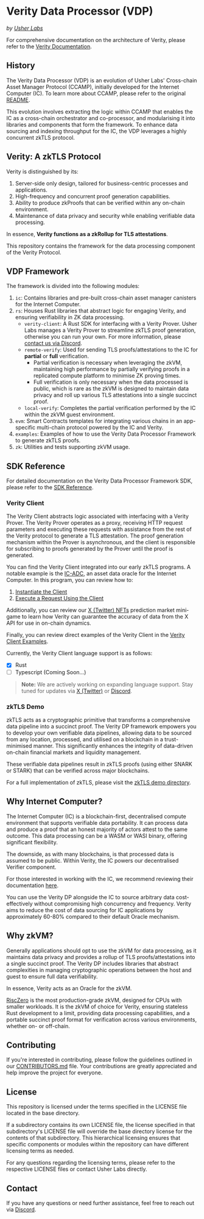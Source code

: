 # Verity Data Processor (VDP)

_by [Usher Labs](https://www.usher.so)_

For comprehensive documentation on the architecture of Verity, please refer to the [Verity Documentation](https://docs.usher.so/verity/introduction).

## History

The Verity Data Processor (VDP) is an evolution of Usher Labs' Cross-chain Asset Manager Protocol (CCAMP), initially developed for the Internet Computer (IC). To learn more about CCAMP, please refer to the original [README](./ic/canisters/asset_manager/README.md).

This evolution involves extracting the logic within CCAMP that enables the IC as a cross-chain orchestrator and co-processor, and modularising it into libraries and components that form the framework. To enhance data sourcing and indexing throughput for the IC, the VDP leverages a highly concurrent zkTLS protocol.

## Verity: A zkTLS Protocol

Verity is distinguished by its:

1. Server-side only design, tailored for business-centric processes and applications.
2. High-frequency and concurrent proof generation capabilities.
3. Ability to produce zkProofs that can be verified within any on-chain environment.
4. Maintenance of data privacy and security while enabling verifiable data processing.

In essence, **Verity functions as a zkRollup for TLS attestations**.

This repository contains the framework for the data processing component of the Verity Protocol.

## VDP Framework

The framework is divided into the following modules:

1. `ic`: Contains libraries and pre-built cross-chain asset manager canisters for the Internet Computer.
2. `rs`: Houses Rust libraries that abstract logic for engaging Verity, and ensuring verifiability in ZK data processing.
   - `verity-client`: A Rust SDK for interfacing with a Verity Prover. Usher Labs manages a Verity Prover to streamline zkTLS proof generation, otherwise you can run your own. For more information, please [contact us via Discord](https://go.usher.so/discord).
   - `remote-verify`: Used for sending TLS proofs/attestations to the IC for **partial** or **full** verification.
     - Partial verification is necessary when leveraging the zkVM, maintaining high performance by partially verifying proofs in a replicated compute platform to minimise ZK proving times.
     - Full verification is only necessary when the data processed is public, which is rare as the zkVM is designed to maintain data privacy and roll up various TLS attestations into a single succinct proof.
   - `local-verify`: Completes the partial verification performed by the IC within the zkVM guest environment.
3. `evm`: Smart Contracts templates for integrating various chains in an app-specific multi-chain protocol powered by the IC and Verity.
4. `examples`: Examples of how to use the Verity Data Processor Framework to generate zkTLS proofs.
5. `zk`: Utilities and tests supporting zkVM usage.

## SDK Reference

For detailed documentation on the Verity Data Processor Framework SDK, please refer to the [SDK Reference](https://usherlabs.github.io/verity-dp/).

### Verity Client

The Verity Client abstracts logic associated with interfacing with a Verity Prover. The Verity Prover operates as a proxy, receiving HTTP request parameters and executing these requests with assistance from the rest of the Verity protocol to generate a TLS attestation. The proof generation mechanism within the Prover is asynchronous, and the client is responsible for subscribing to proofs generated by the Prover until the proof is generated.

You can find the Verity Client integrated into our early zkTLS programs. A notable example is the [IC-ADC](https://github.com/usherlabs/ic-adc), an asset data oracle for the Internet Computer. In this program, you can review how to:

1. [Instantiate the Client](https://github.com/usherlabs/ic-adc/blob/8f28678abff9d8c098d878b83ebcc8615d442f35/orchestrator/src/helpers/verity.rs#L7)
2. [Execute a Request Using the Client](https://github.com/usherlabs/ic-adc/blob/8f28678abff9d8c098d878b83ebcc8615d442f35/orchestrator/src/handlers/price/sources/pyth.rs#L58)

Additionally, you can review our [X (Twitter) NFTs](https://github.com/usherlabs/x-twitter-nfts) prediction market mini-game to learn how Verity can guarantee the accuracy of data from the X API for use in on-chain dynamics.

Finally, you can review direct examples of the Verity Client in the [Verity Client Examples](./rs/verity-client/examples).

Currently, the Verity Client language support is as follows:

- [x] Rust
- [ ] Typescript (Coming Soon...)

> **Note:** We are actively working on expanding language support. Stay tuned for updates via [X (Twitter)](https://x.com/usher_web3) or [Discord](https://go.usher.so/discord).

### zkTLS Demo

zkTLS acts as a cryptographic primitive that transforms a comprehensive data pipeline into a succinct proof. The Verity DP framework empowers you to develop your own verifiable data pipelines, allowing data to be sourced from any location, processed, and utilised on a blockchain in a trust-minimised manner. This significantly enhances the integrity of data-driven on-chain financial markets and liquidity management.

These verifiable data pipelines result in zkTLS proofs (using either SNARK or STARK) that can be verified across major blockchains.

For a full implementation of zkTLS, please visit the [zkTLS demo directory](./examples/zktls).

## Why Internet Computer?

The Internet Computer (IC) is a blockchain-first, decentralised compute environment that supports verifiable data portability. It can process data and produce a proof that an honest majority of actors attest to the same outcome. This data processing can be a WASM or WASI binary, offering significant flexibility.

The downside, as with many blockchains, is that processed data is assumed to be public. Within Verity, the IC powers our decentralised Verifier component.

For those interested in working with the IC, we recommend reviewing their documentation [here](https://internetcomputer.org/docs).

You can use the Verity DP alongside the IC to source arbitrary data cost-effectively without compromising high concurrency and frequency. Verity aims to reduce the cost of data sourcing for IC applications by approximately 60-80% compared to their default Oracle mechanism.

## Why zkVM?

Generally applications should opt to use the zkVM for data processing, as it maintains data privacy and provides a rollup of TLS proofs/attestations into a single succinct proof. The Verity DP includes libraries that abstract complexities in managing cryptographic operations between the host and guest to ensure full data verifiability.

In essence, Verity acts as an Oracle for the zkVM.

[RiscZero](https://www.risczero.com/) is the most production-grade zkVM, designed for CPUs with smaller workloads. It is the zkVM of choice for Verity, ensuring stateless Rust development to a limit, providing data processing capabilities, and a portable succinct proof format for verification across various environments, whether on- or off-chain.

## Contributing

If you're interested in contributing, please follow the guidelines outlined in our [CONTRIBUTORS.md](./CONTRIBUTORS.md) file. Your contributions are greatly appreciated and help improve the project for everyone.

## License

This repository is licensed under the terms specified in the LICENSE file located in the base directory.

If a subdirectory contains its own LICENSE file, the license specified in that subdirectory's LICENSE file will override the base directory license for the contents of that subdirectory.
This hierarchical licensing ensures that specific components or modules within the repository can have different licensing terms as needed.

For any questions regarding the licensing terms, please refer to the respective LICENSE files or contact Usher Labs directly.

## Contact

If you have any questions or need further assistance, feel free to reach out via [Discord](https://go.usher.so/discord).
